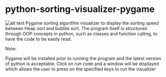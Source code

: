 # python-sorting-visualizer-pygame
![alt text](https://user-images.githubusercontent.com/97998440/228397828-dc3bc810-0f53-4934-8d9d-5837b96bbc10.jpg)
Pygame sorting algorithm visualizer to display the sorting speed between Heap sort and bubble sort. The program itself is structured through OOP concepts in python, such as classes and function calling, to have the code to be easily read.


Note: 

Pygame will be installed prior to running the program and the latest version of python is acceptable. 
Click on run code and a window will be displayed which allows the user to press on the specified keys to run the visualizer

